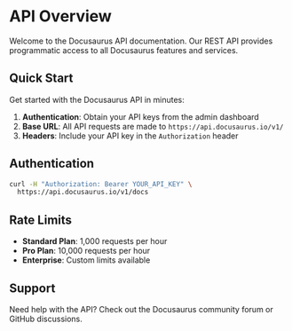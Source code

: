 # API Overview

Welcome to the Docusaurus API documentation. Our REST API provides programmatic access to all Docusaurus features and services.

## Quick Start

Get started with the Docusaurus API in minutes:

1. **Authentication**: Obtain your API keys from the admin dashboard
2. **Base URL**: All API requests are made to `https://api.docusaurus.io/v1/`
3. **Headers**: Include your API key in the `Authorization` header

## Authentication

```bash
curl -H "Authorization: Bearer YOUR_API_KEY" \
  https://api.docusaurus.io/v1/docs
```

## Rate Limits

- **Standard Plan**: 1,000 requests per hour
- **Pro Plan**: 10,000 requests per hour
- **Enterprise**: Custom limits available

## Support

Need help with the API? Check out the Docusaurus community forum or GitHub discussions.
